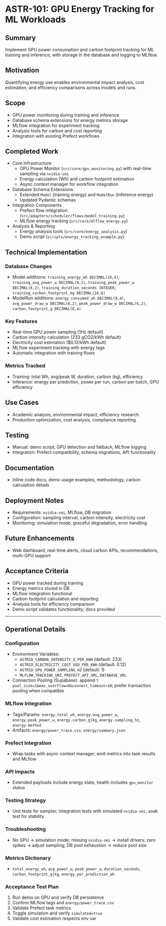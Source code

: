 # ASTR-101: GPU Energy Tracking for ML Workloads

## Summary
Implement GPU power consumption and carbon footprint tracking for ML training and inference, with storage in the database and logging to MLflow.

## Motivation
Quantifying energy use enables environmental impact analysis, cost estimation, and efficiency comparisons across models and runs.

## Scope
- GPU power monitoring during training and inference
- Database schema extensions for energy metrics storage
- MLflow integration for experiment tracking
- Analysis tools for carbon and cost reporting
- Integration with existing Prefect workflows

## Completed Work
- Core Infrastructure
  - GPU Power Monitor (`src/core/gpu_monitoring.py`) with real-time sampling via `nvidia-smi`
  - Energy calculation (Wh) and carbon footprint estimation
  - Async context manager for workflow integration
- Database Schema Extensions
  - Extended `Model` (training energy) and `ModelRun` (inference energy)
  - Updated Pydantic schemas
- Integration Components
  - Prefect flow integration (`src/adapters/scheduler/flows/model_training.py`)
  - MLflow energy tracking (`src/core/mlflow_energy.py`)
- Analysis & Reporting
  - Energy analysis tools (`src/core/energy_analysis.py`)
  - Demo script (`scripts/energy_tracking_example.py`)

## Technical Implementation
### Database Changes
- Model additions: `training_energy_wh DECIMAL(10,4)`, `training_avg_power_w DECIMAL(8,2)`, `training_peak_power_w DECIMAL(8,2)`, `training_duration_seconds INTEGER`, `training_carbon_footprint_kg DECIMAL(10,6)`
- ModelRun additions: `energy_consumed_wh DECIMAL(8,4)`, `avg_power_draw_w DECIMAL(6,2)`, `peak_power_draw_w DECIMAL(6,2)`, `carbon_footprint_g DECIMAL(8,4)`

### Key Features
- Real-time GPU power sampling (1Hz default)
- Carbon intensity calculation (233 gCO2/kWh default)
- Electricity cost estimation ($0.12/kWh default)
- MLflow experiment tracking with energy tags
- Automatic integration with training flows

### Metrics Tracked
- Training: total Wh, avg/peak W, duration, carbon (kg), efficiency
- Inference: energy per prediction, power per run, carbon per batch, GPU efficiency

## Use Cases
- Academic analysis, environmental impact, efficiency research
- Production optimization, cost analysis, compliance reporting

## Testing
- Manual: demo script, GPU detection and fallback, MLflow logging
- Integration: Prefect compatibility, schema migrations, API functionality

## Documentation
- Inline code docs, demo usage examples, methodology, carbon calculation details

## Deployment Notes
- Requirements: `nvidia-smi`, MLflow, DB migration
- Configuration: sampling interval, carbon intensity, electricity cost
- Monitoring: simulation mode, graceful degradation, error handling

## Future Enhancements
- Web dashboard, real-time alerts, cloud carbon APIs, recommendations, multi-GPU support

## Acceptance Criteria
- GPU power tracked during training
- Energy metrics stored in DB
- MLflow integration functional
- Carbon footprint calculation and reporting
- Analysis tools for efficiency comparison
- Demo script validates functionality; docs provided

---

## Operational Details
### Configuration
- Environment Variables:
  - `ASTRID_CARBON_INTENSITY_G_PER_KWH` (default: 233)
  - `ASTRID_ELECTRICITY_COST_USD_PER_KWH` (default: 0.12)
  - `ASTRID_GPU_POWER_SAMPLING_HZ` (default: 1)
  - `MLFLOW_TRACKING_URI`, `PREFECT_API_URL`, `DATABASE_URL`
- Connection Pooling (Supabase): append `?pool_size=1&max_overflow=0&connect_timeout=10`; prefer transaction pooling when compatible

### MLflow Integration
- Tags/Params: `energy.total_wh`, `energy.avg_power_w`, `energy.peak_power_w`, `energy.carbon_g|kg`, `energy.sampling_hz`, `energy.method`
- Artifacts: `energy/power_trace.csv`, `energy/summary.json`

### Prefect Integration
- Wrap tasks with async context manager; emit metrics into task results and MLflow

### API Impacts
- Extended payloads include energy stats; health includes `gpu_monitor` status

### Testing Strategy
- Unit tests for sampler; integration tests with simulated `nvidia-smi`; soak test for stability

### Troubleshooting
- No GPU → simulation mode; missing `nvidia-smi` → install drivers; zero spikes → adjust sampling; DB pool exhaustion → reduce pool size

### Metrics Dictionary
- `total_energy_wh`, `avg_power_w`, `peak_power_w`, `duration_seconds`, `carbon_footprint_g|kg`, `energy_per_prediction_wh`

### Acceptance Test Plan
1. Run demo on GPU and verify DB persistence
2. Confirm MLflow tags and `energy/power_trace.csv`
3. Validate Prefect task metrics
4. Toggle simulation and verify `simulated=true`
5. Validate cost estimation respects env var